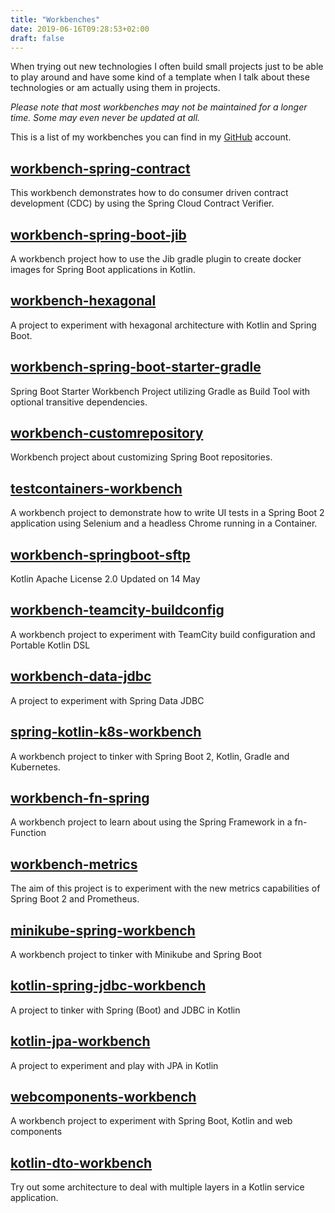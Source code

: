 ```yaml
---
title: "Workbenches"
date: 2019-06-16T09:28:53+02:00
draft: false
---
```


When trying out new technologies I often build small projects just to
be able to play around and have some kind of a template when I talk
about these technologies or am actually using them in projects.

_Please note that most workbenches may not be maintained for a longer
time. Some may even never be updated at all._

This is a list of my workbenches you can find in my [GitHub](https://github.com/roamingthings?utf8=%E2%9C%93&tab=repositories&q=workbench) account.

## [workbench-spring-contract](https://github.com/roamingthings/workbench-spring-contract)

This workbench demonstrates how to do consumer driven contract development (CDC) by using the Spring Cloud Contract Verifier.

## [workbench-spring-boot-jib](https://github.com/roamingthings/workbench-spring-boot-jib)  
A workbench project how to use the Jib gradle plugin to create docker images for Spring Boot applications in Kotlin.

## [workbench-hexagonal](https://github.com/roamingthings/workbench-hexagonal)
A project to experiment with hexagonal architecture with Kotlin and Spring Boot.

## [workbench-spring-boot-starter-gradle](https://github.com/roamingthings/workbench-spring-boot-starter-gradle)
Spring Boot Starter Workbench Project utilizing Gradle as Build Tool with optional transitive dependencies.

## [workbench-customrepository](https://github.com/roamingthings/workbench-customrepository)

Workbench project about customizing Spring Boot repositories.

## [testcontainers-workbench](https://github.com/roamingthings/testcontainers-workbench)
A workbench project to demonstrate how to write UI tests in a Spring Boot 2 application using Selenium and a headless Chrome running in a Container.

## [workbench-springboot-sftp](https://github.com/roamingthings/workbench-springboot-sftp)
Kotlin Apache License 2.0 Updated on 14 May

## [workbench-teamcity-buildconfig](https://github.com/roamingthings/workbench-teamcity-buildconfig)
A workbench project to experiment with TeamCity build configuration and Portable Kotlin DSL

## [workbench-data-jdbc](https://github.com/roamingthings/workbench-data-jdbc)
A project to experiment with Spring Data JDBC

## [spring-kotlin-k8s-workbench](https://github.com/roamingthings/spring-kotlin-k8s-workbench)
A workbench project to tinker with Spring Boot 2, Kotlin, Gradle and Kubernetes.

## [workbench-fn-spring](https://github.com/roamingthings/workbench-fn-spring)
A workbench project to learn about using the Spring Framework in a fn-Function

## [workbench-metrics](https://github.com/roamingthings/workbench-metrics)
The aim of this project is to experiment with the new metrics capabilities of Spring Boot 2 and Prometheus.

## [minikube-spring-workbench](https://github.com/roamingthings/minikube-spring-workbench)
A workbench project to tinker with Minikube and Spring Boot

## [kotlin-spring-jdbc-workbench](https://github.com/roamingthings/kotlin-spring-jdbc-workbench)
A project to tinker with Spring (Boot) and JDBC in Kotlin

## [kotlin-jpa-workbench](https://github.com/roamingthings/kotlin-jpa-workbench)
A project to experiment and play with JPA in Kotlin

## [webcomponents-workbench](https://github.com/roamingthings/webcomponents-workbench)
A workbench project to experiment with Spring Boot, Kotlin and web components

## [kotlin-dto-workbench](https://github.com/roamingthings/kotlin-dto-workbench)
Try out some architecture to deal with multiple layers in a Kotlin service application.
